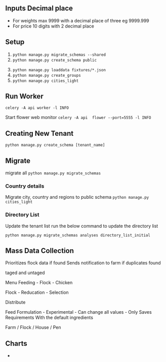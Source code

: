 ## Inputs Decimal place
- For weights max 9999 with a decimal place of three
eg 9999.999
- For price 10 digits with 2 decimal place


## Setup

1. ```python manage.py migrate_schemas --shared```
2. ```python manage.py create_schema public```
<!-- 3. ```python manage.py loaddata */fixtures/*.json``` -->
3. ```python manage.py loaddata fixtures/*.json```
4. ```python manage.py create_groups```
5. ```python manage.py cities_light```

## Run Worker

```celery -A api worker -l INFO```

Start flower web monitor
```celery -A api  flower --port=5555 -l INFO```


## Creating New Tenant

```python manage.py create_schema [tenant_name]```

## Migrate

migrate all ```python manage.py migrate_schemas```

### Country details
Migrate city, country and regions to public schema
```python manage.py cities_light```

### Directory List

Update the tenant list run the below command to update the directory list

```python manage.py migrate_schemas analyses directory_list_initial```

## Mass Data Collection

Prioritizes flock data if found
Sends notification to farm if duplicates found

taged and untaged

Menu
Feeding
    - Flock
    - Chicken

Flock
    - Reducation
    - Selection


Distribute

Feed Formulation
    - Experimental
        - Can change all values
        - Only Saves Requirements With the default ingredients

Farm / Flock / House / Pen

## Charts

- 


